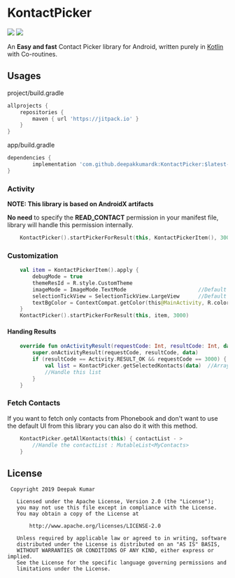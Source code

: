 # KontactPicker
[![](https://jitpack.io/v/deepakkumardk/KontactPicker.svg)](https://jitpack.io/#deepakkumardk/KontactPicker)
[![](https://img.shields.io/badge/Android%20Arsenal-KontactPicker-brightgreen)](https://android-arsenal.com/details/1/7836)

An **Easy and fast** Contact Picker library for Android, written purely in [Kotlin](http://kotlinlang.org) with Co-routines.

## Usages
project/build.gradle
```groovy
allprojects {
	repositories {
	    maven { url 'https://jitpack.io' }
	}
}
```

app/build.gradle
```groovy
dependencies {
        implementation 'com.github.deepakkumardk:KontactPicker:$latest-version'
}
```

### Activity

**NOTE: This library is based on AndroidX artifacts**

**No need** to specify the **READ_CONTACT** permission in your manifest file, library will handle this permission internally.

```kotlin
    KontactPicker().startPickerForResult(this, KontactPickerItem(), 3000)  //RequestCode
```

### Customization
```kotlin
    val item = KontactPickerItem().apply {
        debugMode = true
        themeResId = R.style.CustomTheme
        imageMode = ImageMode.TextMode                       //Default is None
        selectionTickView = SelectionTickView.LargeView      //Default is SmallView
        textBgColor = ContextCompat.getColor(this@MainActivity, R.color.colorPrimary)  //Default is Random Color
    }
    KontactPicker().startPickerForResult(this, item, 3000)
```

#### Handing Results
```kotlin
    override fun onActivityResult(requestCode: Int, resultCode: Int, data: Intent?) {
        super.onActivityResult(requestCode, resultCode, data)
        if (resultCode == Activity.RESULT_OK && requestCode == 3000) {
            val list = KontactPicker.getSelectedKontacts(data)  //ArrayList<MyContacts>
            //Handle this list
        }
    }
```
### Fetch Contacts
If you want to fetch only contacts from Phonebook and don't want to use the default UI from this
library you can also do it with this method.

```kotlin
    KontactPicker.getAllKontacts(this) { contactList - >
        //Handle the contactList : MutableList<MyContacts>
    }
```

## License

```
 Copyright 2019 Deepak Kumar

   Licensed under the Apache License, Version 2.0 (the "License");
   you may not use this file except in compliance with the License.
   You may obtain a copy of the License at

       http://www.apache.org/licenses/LICENSE-2.0

   Unless required by applicable law or agreed to in writing, software
   distributed under the License is distributed on an "AS IS" BASIS,
   WITHOUT WARRANTIES OR CONDITIONS OF ANY KIND, either express or implied.
   See the License for the specific language governing permissions and
   limitations under the License.
   ```
